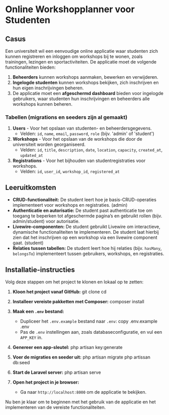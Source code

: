 
# Online Workshopplanner voor Studenten

## Casus

Een universiteit wil een eenvoudige online applicatie waar studenten zich kunnen registreren en inloggen om workshops bij te wonen, zoals trainingen, lezingen en sportactiviteiten. De applicatie moet de volgende functionaliteiten bieden:

1. **Beheerders** kunnen workshops aanmaken, bewerken en verwijderen.
2. **Ingelogde studenten** kunnen workshops bekijken, zich inschrijven en hun eigen inschrijvingen beheren.
3. De applicatie moet een **afgeschermd dashboard** bieden voor ingelogde gebruikers, waar studenten hun inschrijvingen en beheerders alle workshops kunnen beheren.

### Tabellen (migrations en seeders zijn al gemaakt)
1. **Users** - Voor het opslaan van studenten- en beheerdersgegevens.
   - Velden: `id`, `name`, `email`, `password`, `role` (bijv. 'admin' of 'student')
2. **Workshops** - Voor het opslaan van de workshops die door de universiteit worden georganiseerd.
   - Velden: `id`, `title`, `description`, `date`, `location`, `capacity`, `created_at`, `updated_at`
3. **Registrations** - Voor het bijhouden van studentregistraties voor workshops.
   - Velden: `id`, `user_id`, `workshop_id`, `registered_at`

## Leeruitkomsten

- **CRUD-functionaliteit:** De student leert hoe je basis-CRUD-operaties implementeert voor workshops en registraties. (admin)
- **Authenticatie en autorisatie:** De student past authenticatie toe om toegang te beperken tot afgeschermde pagina’s en gebruikt rollen (bijv. admin/student) voor autorisatie.
- **Livewire-componenten:** De student gebruikt Livewire om interactieve, dynamische functionaliteiten te implementeren. De student laat hierbij zien dat het inschrijven op een workshop via een livewire component gaat. (student)
- **Relaties tussen tabellen:** De student leert hoe hij relaties (bijv. `hasMany`, `belongsTo`) implementeert tussen gebruikers, workshops, en registraties.

## Installatie-instructies

Volg deze stappen om het project te klonen en lokaal op te zetten:

1. **Kloon het project vanaf GitHub:**
   git clone <repository-url>
   cd <repository-name>

2. **Installeer vereiste pakketten met Composer:**
   composer install

3. **Maak een `.env` bestand:**
   - Dupliceer het `.env.example` bestand naar `.env`:
     copy .env.example .env
   - Pas de `.env` instellingen aan, zoals databaseconfiguratie, en vul een `APP_KEY` in.

4. **Genereer een app-sleutel:**
   php artisan key:generate

6. **Voer de migraties en seeder uit:**
     php artisan migrate
     php artissan db:seed

7. **Start de Laravel server:**
   php artisan serve

8. **Open het project in je browser:**
   - Ga naar `http://localhost:8000` om de applicatie te bekijken.

Nu ben je klaar om te beginnen met het gebruik van de applicatie en het implementeren van de vereiste functionaliteiten.

